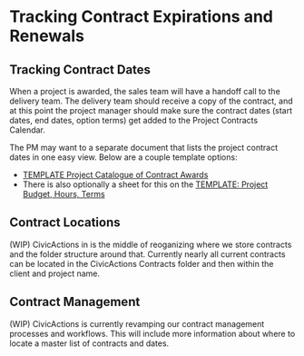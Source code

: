# Tracking Contract Expirations and Renewals

## Tracking Contract Dates
When a project is awarded, the sales team will have a handoff call to the delivery team. The delivery team should receive a copy of the contract, and at this point the project manager should make sure the contract dates (start dates, end dates, option terms) get added to the Project Contracts Calendar.

The PM may want to a separate document that lists the project contract dates in one easy view. Below are a couple template options:

* [TEMPLATE Project Catalogue of Contract Awards](https://docs.google.com/spreadsheets/d/1Ur6yFfqBnF0L2BXw9tM0j9wC5uiFLqdW2v-_3BR2-gg/edit#gid=0)
* There is also optionally a sheet for this on the [TEMPLATE: Project Budget, Hours, Terms](https://docs.google.com/spreadsheets/d/1fCFzC_7dLe6diXWK8_yzW91svJFGnYbwEMLAPI-tDeU/edit#gid=1956976072)

## Contract Locations

(WIP) CivicActions in is the middle of reoganizing where we store contracts and the folder structure around that. Currently nearly all current contracts can be located in the CivicActions Contracts folder and then within the client and project name.


## Contract Management

(WIP) CivicActions is currently revamping our contract management processes and workflows. This will include more information about where to locate a master list of contracts and dates.
